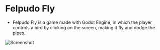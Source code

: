 # Felpudo Fly

- Felpudo Fly is a game made with Godot Engine, in which the player controls a bird by clicking on the screen, making it fly and dodge the pipes.

<img src="Screenshot_20170713-153314" alt="Screenshot">
